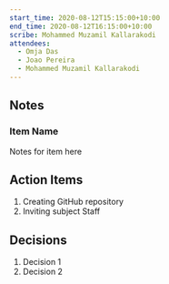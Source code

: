 ```yaml
---
start_time: 2020-08-12T15:15:00+10:00
end_time: 2020-08-12T16:15:00+10:00
scribe: Mohammed Muzamil Kallarakodi
attendees:
  - Omja Das
  - Joao Pereira
  - Mohammed Muzamil Kallarakodi
---
```


## Notes

### Item Name

Notes for item here

## Action Items

1. Creating GitHub repository
2. Inviting subject Staff

## Decisions

1. Decision 1
2. Decision 2
